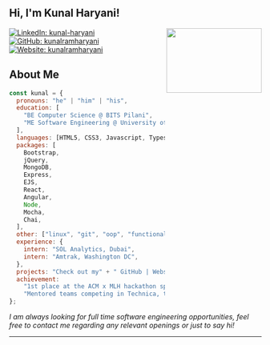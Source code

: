 ## Hi, I'm Kunal Haryani!

<img align='right' src="https://media.giphy.com/media/qgQUggAC3Pfv687qPC/giphy.gif" height="129" width="190">

[![LinkedIn: kunal-haryani](https://img.shields.io/badge/-kunalharyani-blue?style=flat&logo=LinkedIn&logoColor=white&link=https://www.linkedin.com/in/kunal-haryani/)](https://www.linkedin.com/in/kunal-haryani/)
[![GitHub: kunalramharyani](https://img.shields.io/badge/-kunalramharyani-lightgrey?style=social&logo=GitHub&logoColor=black&link=https://github.com/kunalramharyani)](https://github.com/kunalramharyani)
[![Website: kunalramharyani](https://img.shields.io/badge/-kunalramharyani.netlify.app-brightgreen?style=flat&logo=Netlify&logoColor=black&link=https://kunalramharyani.netlify.app/)](https://kunalramharyani.netlify.app/)

## About Me

```javascript
const kunal = {
  pronouns: "he" | "him" | "his",
  education: [
    "BE Computer Science @ BITS Pilani",
    "ME Software Engineering @ University of Maryland, College Park",
  ],
  languages: [HTML5, CSS3, Javascript, Typescript, Python, Java, MySQL, C],
  packages: [
    Bootstrap,
    jQuery,
    MongoDB,
    Express,
    EJS,
    React,
    Angular,
    Node,
    Mocha,
    Chai,
  ],
  other: ["linux", "git", "oop", "functional programming", "agile software development"],
  experience: {
    intern: "SOL Analytics, Dubai",
    intern: "Amtrak, Washington DC",
  },
  projects: "Check out my" + " GitHub | Website",
  achievement:
    "1st place at the ACM x MLH hackathon sponsored by GitHub @ BITS Pilani, Dubai Campus",
    "Mentored teams competing in Technica, the world's largest hackathon for underrepresented genders in tech",
};
```

<p><em>I am always looking for full time software engineering opportunities, feel free to contact me regarding any relevant openings or just to say hi!</em></p>

---
